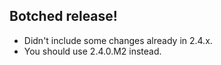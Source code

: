 ## Botched release! 

* Didn't include some changes already in 2.4.x.
* You should use 2.4.0.M2 instead.
